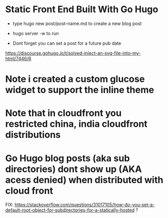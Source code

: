 # Static Front End Built With Go Hugo

- type hugo new post/post-name.md to create a new blog post

- hugo server -w to run

- Dont forget you can set a post for a future pub date

https://discourse.gohugo.io/t/solved-inject-an-svg-file-into-my-html/7446/6

# Note i created a custom glucose widget to support the inline theme

# Note that in cloudfront you restricted china, india cloudfront distributions

# Go Hugo blog posts (aka sub directories) dont show up (AKA acess denied) when distributed with cloud front 
FIX: https://stackoverflow.com/questions/31017105/how-do-you-set-a-default-root-object-for-subdirectories-for-a-statically-hosted ?